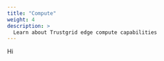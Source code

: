 ```yaml
---
title: "Compute"
weight: 4
description: >
  Learn about Trustgrid edge compute capabilities
---
```


Hi
